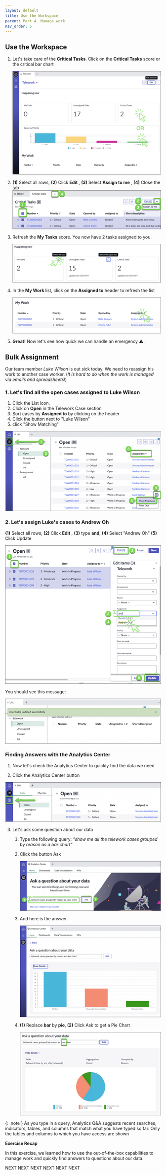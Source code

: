 ```yaml
---
layout: default
title: Use the Workspace
parent: Part 4. Manage work
nav_order: 5
---
```

## Use the Workspace



1. Let's take care of the **Critical Tasks**. Click on the **Critical Tasks** score or the critical bar chart

    ![relative](./workspace/Click_on_Critical_Tasks.png)

2. **(1)** Select all rows, **(2)** Click **Edit** , **(3)** Select **Assign to me** , **(4)** Close the tab
    ![relative](./workspace/Assign_to_me.png)

3. Refresh the **My Tasks** score. You now have 2 tasks assigned to you.

    ![relative](./workspace/refresh_my_tasks_score.png)

4. In the **My Work** list, click on the **Assigned to** header to refresh the list

    ![relative](./workspace/Click_Assigned_to_to_refresh_the_list.png)

17. **Great!** Now let's see how quick we can handle an emergency ⚠️.


## Bulk Assignment

Our team member _Luke Wilson_ is out sick today. We need to reassign his work to another case worker. (_It is hard to do when the work is managed via emails and spreadsheets!_)

### 1. Let's find all the open cases assigned to Luke Wilson

1. Click the List icon.
2. Click on **Open** in the Telework Case section
3. Sort cases by **Assigned to** by clicking on the header
4. Click the button next to "Luke Wilson" 
5. click "Show Matching"

![relative](./workspace/display_List_of_cases_assigned_to_Luke_Wilson.png)

### 2. Let's assign Luke's cases to Andrew Oh

**(1)** Select all rows, **(2)** Click **Edit** , **(3)** type **and**, **(4)** Select "Andrew Oh" **(5)** Click Update
 
 ![relative](./workspace/assign_to_Andrew.png)
    

You should see this message:

 ![relative](./workspace/message_record_updated.png)


### Finding Answers with the Analytics Center

1. Now let's check the Analytics Center to quickly find the data we need

2. Click the Analytics Center button

 ![relative](./workspace/Click_Analytics_Center.png)

3. Let's ask some question about our data

   1. Type the following query: _"show me all the telework cases grouped by reason as a bar chart"_
   2. Click the button Ask

       ![relative](./workspace/ask_question.png)

   4. And here is the answer

       ![relative](./workspace/analytics_center_result.png)

    5. **(1)** Replace **bar** by **pie**, **(2)** Click Ask to get a Pie Chart

        ![relative](./workspace/question_as_Pie_chart.png)


{: .note }
As you type in a query, Analytics Q&A suggests recent searches, indicators, tables, and columns that match what you have typed so far. Only the tables and columns to which you have access are shown


**Exercise Recap**

In this exercise, we learned how to use the out-of-the-box capabilities to manage work and quickly find answers to questions about our data.


NEXT NEXT NEXT NEXT NEXT NEXT 